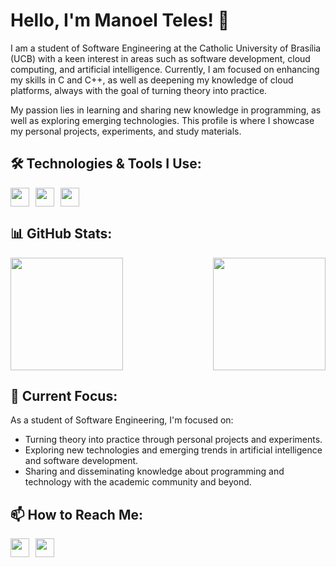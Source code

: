 # Hello, I'm Manoel Teles! 👋

I am a student of Software Engineering at the Catholic University of Brasília (UCB) with a keen interest in areas such as software development, cloud computing, and artificial intelligence. Currently, I am focused on enhancing my skills in C and C++, as well as deepening my knowledge of cloud platforms, always with the goal of turning theory into practice.

My passion lies in learning and sharing new knowledge in programming, as well as exploring emerging technologies. This profile is where I showcase my personal projects, experiments, and study materials.

## 🛠 Technologies & Tools I Use:

<div style="display: flex; gap: 10px;">
  <img src="https://img.shields.io/badge/C-00599C?style=for-the-badge&logo=c&logoColor=white" height="30"/> 
  <img src="https://img.shields.io/badge/HTML5-E34F26?style=for-the-badge&logo=html5&logoColor=white" height="30"/>
  <img src="https://img.shields.io/badge/CSS3-1572B6?style=for-the-badge&logo=css3&logoColor=white" height="30"/>
</div>

## 📊 GitHub Stats:

<div style="display: flex; justify-content: space-between;">
  <img src="https://github-readme-stats.vercel.app/api?username=manoeltelesps&show_icons=true&theme=dark" height="180">
  <img src="https://github-readme-stats.vercel.app/api/top-langs/?username=manoeltelesps&layout=compact&theme=dark" height="180">
</div>

## 🚀 Current Focus:

As a student of Software Engineering, I'm focused on:

- Turning theory into practice through personal projects and experiments.
- Exploring new technologies and emerging trends in artificial intelligence and software development.
- Sharing and disseminating knowledge about programming and technology with the academic community and beyond.

## 📫 How to Reach Me:

<div style="display: flex; gap: 10px;">
  <a href="https://www.linkedin.com/in/manoel-pedro-866113328/">
    <img src="https://img.shields.io/badge/LinkedIn-0077B5?style=for-the-badge&logo=linkedin&logoColor=white" height="30"/>
  </a>
  <a href="https://www.instagram.com/manoelpedrops_/">
    <img src="https://img.shields.io/badge/Instagram-E4405F?style=for-the-badge&logo=instagram&logoColor=white" height="30"/>
  </a>
</div>
